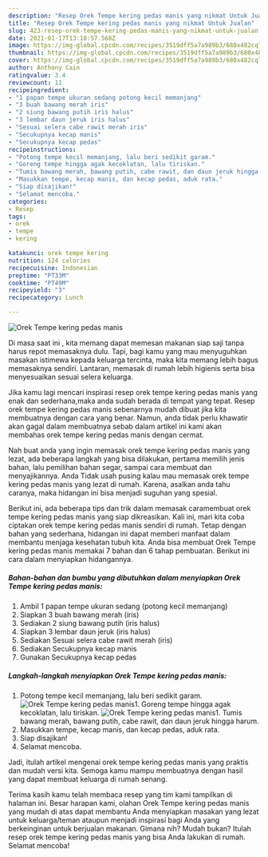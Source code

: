 ```yaml
---
description: "Resep Orek Tempe kering pedas manis yang nikmat Untuk Jualan"
title: "Resep Orek Tempe kering pedas manis yang nikmat Untuk Jualan"
slug: 423-resep-orek-tempe-kering-pedas-manis-yang-nikmat-untuk-jualan
date: 2021-01-17T13:18:57.568Z
image: https://img-global.cpcdn.com/recipes/3519dff5a7a989b3/680x482cq70/orek-tempe-kering-pedas-manis-foto-resep-utama.jpg
thumbnail: https://img-global.cpcdn.com/recipes/3519dff5a7a989b3/680x482cq70/orek-tempe-kering-pedas-manis-foto-resep-utama.jpg
cover: https://img-global.cpcdn.com/recipes/3519dff5a7a989b3/680x482cq70/orek-tempe-kering-pedas-manis-foto-resep-utama.jpg
author: Anthony Cain
ratingvalue: 3.4
reviewcount: 11
recipeingredient:
- "1 papan tempe ukuran sedang potong kecil memanjang"
- "3 buah bawang merah iris"
- "2 siung bawang putih iris halus"
- "3 lembar daun jeruk iris halus"
- "Sesuai selera cabe rawit merah iris"
- "Secukupnya kecap manis"
- "Secukupnya kecap pedas"
recipeinstructions:
- "Potong tempe kecil memanjang, lalu beri sedikit garam."
- "Goreng tempe hingga agak kecoklatan, lalu tiriskan."
- "Tumis bawang merah, bawang putih, cabe rawit, dan daun jeruk hingga harum."
- "Masukkan tempe, kecap manis, dan kecap pedas, aduk rata."
- "Siap disajikan!"
- "Selamat mencoba."
categories:
- Resep
tags:
- orek
- tempe
- kering

katakunci: orek tempe kering 
nutrition: 124 calories
recipecuisine: Indonesian
preptime: "PT33M"
cooktime: "PT49M"
recipeyield: "3"
recipecategory: Lunch

---
```



![Orek Tempe kering pedas manis](https://img-global.cpcdn.com/recipes/3519dff5a7a989b3/680x482cq70/orek-tempe-kering-pedas-manis-foto-resep-utama.jpg)

Di masa  saat ini , kita memang dapat memesan makanan siap saji tanpa harus repot memasaknya dulu. Tapi, bagi kamu yang mau menyuguhkan masakan istimewa kepada keluarga tercinta, maka kita memang lebih bagus memasaknya sendiri. Lantaran, memasak di rumah lebih higienis serta bisa menyesuaikan sesuai selera keluarga.

Jika kamu lagi mencari inspirasi resep orek tempe kering pedas manis yang enak dan sederhana,maka anda sudah berada di tempat yang tepat. Resep orek tempe kering pedas manis  sebenarnya mudah dibuat jika kita membuatnya dengan cara yang benar. Namun, anda tidak perlu khawatir akan gagal dalam membuatnya 
sebab dalam artikel ini kami akan membahas orek tempe kering pedas manis dengan cermat.  



Nah buat anda yang ingin memasak orek tempe kering pedas manis yang lezat, ada beberapa langkah yang bisa dilakukan, pertama memilih jenis bahan, lalu pemilihan bahan segar, sampai cara membuat dan menyajikannya. Anda Tidak usah pusing kalau mau memasak orek tempe kering pedas manis yang lezat di rumah. Karena, asalkan anda  tahu caranya, maka hidangan ini bisa menjadi suguhan yang spesial.

Berikut ini, ada beberapa tips dan trik dalam memasak caramembuat orek tempe kering pedas manis yang siap dikreasikan. Kali ini, mari kita coba ciptakan orek tempe kering pedas manis sendiri di rumah. Tetap dengan bahan yang sederhana, hidangan ini dapat memberi manfaat dalam membantu menjaga kesehatan tubuh kita. Anda bisa membuat Orek Tempe kering pedas manis memakai 7 bahan dan 6 tahap pembuatan. Berikut ini cara dalam menyiapkan hidangannya.

<!--inarticleads1-->

##### Bahan-bahan dan bumbu yang dibutuhkan dalam menyiapkan Orek Tempe kering pedas manis:

1. Ambil 1 papan tempe ukuran sedang (potong kecil memanjang)
1. Siapkan 3 buah bawang merah (iris)
1. Sediakan 2 siung bawang putih (iris halus)
1. Siapkan 3 lembar daun jeruk (iris halus)
1. Sediakan Sesuai selera cabe rawit merah (iris)
1. Sediakan Secukupnya kecap manis
1. Gunakan Secukupnya kecap pedas




<!--inarticleads2-->

##### Langkah-langkah menyiapkan Orek Tempe kering pedas manis:

1. Potong tempe kecil memanjang, lalu beri sedikit garam.
<img src="https://img-global.cpcdn.com/steps/ffa301d435bc5fe7/160x128cq70/orek-tempe-kering-pedas-manis-langkah-memasak-1-foto.jpg" alt="Orek Tempe kering pedas manis">1. Goreng tempe hingga agak kecoklatan, lalu tiriskan.
<img src="https://img-global.cpcdn.com/steps/03cebbdfd1de5a79/160x128cq70/orek-tempe-kering-pedas-manis-langkah-memasak-2-foto.jpg" alt="Orek Tempe kering pedas manis">1. Tumis bawang merah, bawang putih, cabe rawit, dan daun jeruk hingga harum.
1. Masukkan tempe, kecap manis, dan kecap pedas, aduk rata.
1. Siap disajikan!
1. Selamat mencoba.




Jadi, itulah artikel mengenai  orek tempe kering pedas manis  yang praktis dan mudah versi kita. Semoga kamu mampu membuatnya dengan hasil yang dapat membuat keluarga di rumah senang. 

Terima kasih kamu telah membaca resep yang tim kami tampilkan di halaman ini. Besar harapan kami, olahan  Orek Tempe kering pedas manis yang mudah di atas dapat membantu Anda menyiapkan masakan yang lezat untuk keluarga/teman ataupun menjadi inspirasi bagi Anda yang berkeinginan untuk berjualan makanan. Gimana nih? Mudah bukan? Itulah resep orek tempe kering pedas manis yang bisa Anda lakukan di rumah. Selamat mencoba!

